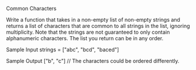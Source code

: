 Common Characters

Write a function that takes in a non-empty list of non-empty strings and returns a list of characters that are common to all strings in the list, ignoring multiplicity. Note that the strings are not guaranteed to only contain alphanumeric characters. The list you return can be in any order.

Sample Input strings = ["abc", "bcd", "baced"]

Sample Output ["b", "c"] // The characters could be ordered differently.
